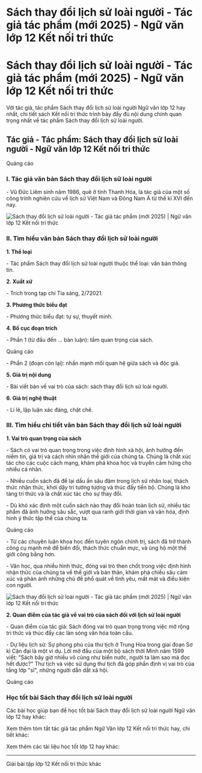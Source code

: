 # Sách thay đổi lịch sử loài người - Tác giả tác phẩm (mới 2025) - Ngữ văn lớp 12 Kết nối tri thức

# Sách thay đổi lịch sử loài người - Tác giả tác phẩm (mới 2025) - Ngữ văn lớp 12 Kết nối tri thức

Với tác giả, tác phẩm Sách thay đổi lịch sử loài người Ngữ văn lớp 12 hay nhất, chi tiết sách Kết nối tri thức trình bày đầy đủ nội dung chính quan trọng nhất về tác phẩm Sách thay đổi lịch sử loài người.

## Tác giả - Tác phẩm: Sách thay đổi lịch sử loài người - Ngữ văn lớp 12 Kết nối tri thức

Quảng cáo

### **I. Tác giả văn bản Sách thay đổi lịch sử loài người**

\- Vũ Đức Liêm sinh năm 1986, quê ở tỉnh Thanh Hóa, là tác giả của một số công trình nghiên cứu về lịch sử Việt Nam và Đông Nam Á từ thế kỉ XVI đến nay.

![Sách thay đổi lịch sử loài người - Tác giả tác phẩm \(mới 2025\) | Ngữ văn lớp 12 Kết nối tri thức](https://vietjack.com/soan-van-lop-12-kn/images/tac-gia-tac-pham-sach-thay-doi-lich-su-loai-nguoi-236050.PNG)

### **II. Tìm hiểu văn bản Sách thay đổi lịch sử loài người**

**1\. Thể loại**

\- Tác phẩm Sách thay đổi lịch sử loài người thuộc thể loại: văn bản thông tin.

**2\. Xuất xứ**

\- Trích trong tạp chí Tia sáng, 2/72021.

**3\. Phương thức biểu đạt**

\- Phương thức biểu đạt: tự sự, thuyết minh.

**4\. Bố cục đoạn trích**

\- Phần 1 (từ đầu đến … bàn luận): tầm quan trọng của sách.

Quảng cáo

\- Phần 2 (đoạn còn lại): nhấn mạnh mối quan hệ giữa sách và độc giả.

**5\. Giá trị nội dung**

\- Bài viết bàn về vai trò của sách: sách thay đổi lịch sử loài người.

**6\. Giá trị nghệ thuật**

\- Lí lẽ, lập luận xác đáng, chặt chẽ.

### **III. Tìm hiểu chi tiết văn bản Sách thay đổi lịch sử loài người**

**1\. Vai trò quan trọng của sách**

\- Sách có vai trò quan trọng trong việc định hình xã hội, ảnh hưởng đến niềm tin, giá trị và cách nhìn nhận thế giới của chúng ta. Chúng là chất xúc tác cho các cuộc cách mạng, khám phá khoa học và truyền cảm hứng cho nhiều cá nhân.

\- Nhiều cuốn sách đã để lại dấu ấn sâu đậm trong lịch sử nhân loại, thách thức nhận thức, khơi dậy trí tưởng tượng và thúc đẩy tiến bộ. Chúng là kho tàng tri thức và là chất xúc tác cho sự thay đổi.

\- Dù khó xác định một cuốn sách nào thay đổi hoàn toàn lịch sử, nhiều tác phẩm đã ảnh hưởng sâu sắc, vượt qua ranh giới thời gian và văn hóa, định hình ý thức tập thể của chúng ta.

Quảng cáo

\- Từ các chuyên luận khoa học đến tuyên ngôn chính trị, sách đã trở thành công cụ mạnh mẽ để biến đổi, thách thức chuẩn mực, và ủng hộ một thế giới công bằng hơn.

\- Văn học, qua nhiều hình thức, đóng vai trò then chốt trong việc định hình nhận thức của chúng ta về thế giới và bản thân, khám phá chiều sâu cảm xúc và phản ánh những chủ đề phổ quát về tình yêu, mất mát và điều kiện con người.

![Sách thay đổi lịch sử loài người - Tác giả tác phẩm \(mới 2025\) | Ngữ văn lớp 12 Kết nối tri thức](https://vietjack.com/soan-van-lop-12-kn/images/tac-gia-tac-pham-sach-thay-doi-lich-su-loai-nguoi-236051.PNG)

**2\. Quan điểm của tác giả về vai trò của sách đối với lịch sử loài người**

\- Quan điểm của tác giả: Sách đóng vai trò quan trọng trong việc mở rộng tri thức và thúc đẩy các làn sóng văn hóa toàn cầu.

\- Dự liệu lịch sử: Sự phong phú của thư tịch ở Trung Hoa trong giai đoạn Sơ kì Cận đại là một ví dụ. Lời mở đầu của một bộ sách thời Minh năm 1599 viết: "Sách bây giờ nhiều vô cùng như biển nước, người ta làm sao mà đọc hết được?" Thư tịch và việc sử dụng thư tịch đã góp phần định vị vai trò của tầng lớp "sĩ", những người dẫn dắt xã hội.

Quảng cáo

### **Học tốt bài Sách thay đổi lịch sử loài người**

Các bài học giúp bạn để học tốt bài Sách thay đổi lịch sử loài người Ngữ văn lớp 12 hay khác:

Xem thêm tóm tắt tác giả tác phẩm Ngữ Văn lớp 12 Kết nối tri thức hay, chi tiết khác:

Xem thêm các tài liệu học tốt lớp 12 hay khác:

* * *

Giải bài tập lớp 12 Kết nối tri thức khác
